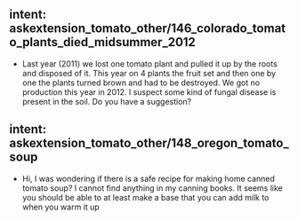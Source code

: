## intent: askextension_tomato_other/146_colorado_tomato_plants_died_midsummer_2012
- Last year (2011) we lost one tomato plant and pulled it up by the roots and disposed of it. This year on 4 plants the fruit set and then one by one the plants turned brown and had to be destroyed. We got no production this year in 2012. I suspect some kind of fungal disease is present in the soil. Do you have a suggestion?

## intent: askextension_tomato_other/148_oregon_tomato_soup
- Hi, I was wondering if there is a safe recipe for making home canned tomato soup? I cannot find anything in my canning books. It seems like you should be able to at least make a base that you can add milk to when you warm it up